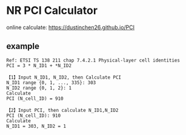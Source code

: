 # NR PCI Calculator
online calculate: https://dustinchen26.github.io/PCI

## example
```
Ref: ETSI TS 138 211 chap 7.4.2.1 Physical-layer cell identities
PCI = 3 * N_ID1 + *N_ID2

【1】Input N_ID1, N_ID2, then Calculate PCI
N_ID1 range {0, 1, ..., 335}: 303
N_ID2 range {0, 1, 2}: 1
Calculate
PCI (N_cell_ID) = 910

【2】Input PCI, then calculate N_ID1,N_ID2
PCI (N_cell_ID): 910
Calculate
N_ID1 = 303, N_ID2 = 1
```